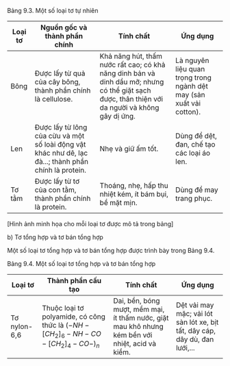 Bảng 9.3. Một số loại tơ tự nhiên

Loại tơ | Nguồn gốc và thành phần chính | Tính chất | Ứng dụng
--- | --- | --- | ---
Bông | Được lấy từ quả của cây bông, thành phần chính là cellulose. | Khả năng hút, thấm nước rất cao; có khả năng dinh bản và dinh dầu mỡ; nhưng có thể giặt sạch được, thân thiện với da người và không gây dị ứng. | Là nguyên liệu quan trọng trong ngành dệt may (sản xuất vải cotton).
Len | Được lấy từ lông của cừu và một số loài động vật khác như dê, lạc đà...; thành phần chính là protein. | Nhẹ và giữ ấm tốt. | Dùng để dệt, đan, chế tạo các loại áo len.
Tơ tằm | Được lấy từ tơ của con tằm, thành phần chính là protein. | Thoáng, nhẹ, hấp thu nhiệt kém, ít bám bụi, bề mặt mịn. | Dùng để may trang phục.

[Hình ảnh minh họa cho mỗi loại tơ được mô tả trong bảng]

b) Tơ tổng hợp và tơ bán tổng hợp

Một số loại tơ tổng hợp và tơ bán tổng hợp được trình bày trong Bảng 9.4.

Bảng 9.4. Một số loại tơ tổng hợp và tơ bán tổng hợp

Loại tơ | Thành phần cấu tạo | Tính chất | Ứng dụng
--- | --- | --- | ---
Tơ nylon-6,6 | Thuộc loại tơ polyamide, có công thức là $(-NH-[CH_2]_6-NH-CO-[CH_2]_4-CO-)_n$ | Dai, bền, bóng mượt, mềm mại, ít thấm nước, giặt mau khô nhưng kém bền với nhiệt, acid và kiềm. | Dệt vải may mặc; vải lót sàn lót xe, bịt tất, dây cáp, dây dù, đan lưới,...